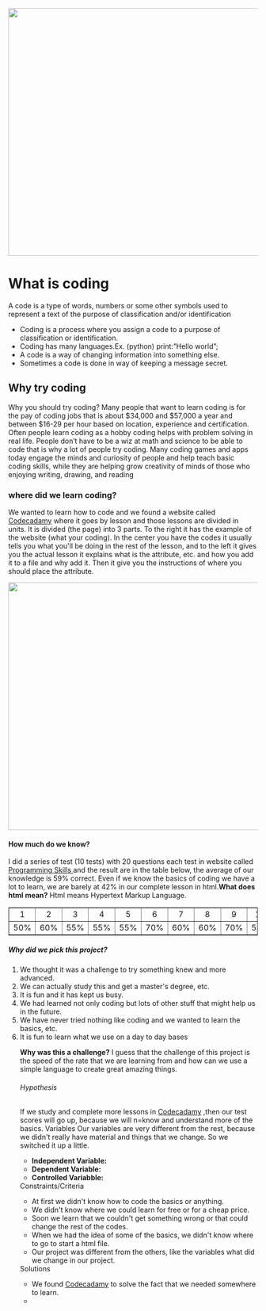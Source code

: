 <!DOCTYPE html>
<html>
<link>
<head>
 <title>Creating Website using Coding</title>

</head>
<body background: lightblue>
<img src="https://encrypted-tbn2.gstatic.com/images?q=tbn:ANd9GcQUNbEmLECIix1hpqxY6SUpbxE9FjD3ZS08Yc7Jg35t9c72efTHpg" height="500" width="900">
<h1>What is coding</h1> 
<p>A code is a type of words, numbers or some other symbols used to represent a text of the purpose of classification and/or identification</p>
<ul>
  <li>Coding is a process where you assign a code to a purpose of classification or identification.</li>
  <li>Coding has many languages.Ex. (python) print:”Hello world”;</li>
  <li>A code is a way of changing information into something else.</li>
  <li>Sometimes a code is done in way of keeping a message secret.</li>
  </ul>
<h2>Why try coding</h2>
<p> Why you should try coding? Many people that want to learn coding is for the pay of coding jobs that is about $34,000 and $57,000 a year and between $16-29 per hour based on location, experience and certification. Often people learn coding as a hobby coding helps with problem solving in real life. People don’t have to be a wiz at math and science to be able to code that is why a lot of people try coding. Many coding games and apps today engage the minds and curiosity of people and help teach basic coding skills, while they are helping grow creativity of  minds of those who enjoying writing, drawing, and reading</p>
<h3>where did we learn coding?</h3>
<p>We wanted to learn how to code and we found a website called <a href="https://www.codecademy.com/ ">Codecadamy</a> where it goes by lesson and those lessons are divided in units. It is divided (the page) into 3 parts. To the right it has the example of the website (what your coding). In the center you have the codes it usually tells you what you'll be doing in the rest of the lesson, and to the left it gives you the actual lesson it explains what is the attribute, etc. and how you add it to a file and why add it. Then it give you the instructions of where you should place the attribute.</p>
<img src="http://www.lifelivedhere.com/wp-content/uploads/2015/04/Site-Example-1024x843.png" height="500" width="1000">
<h4><b>How much do we know?</b></h4> 
<p>  I did a series of test (10 tests) with 20 questions each test in website called <a href="http://www.pskills.org/ ">Programming Skills </a> and the result are in the table below, the average of our knowledge is 59% correct. Even if we know the basics of coding we have a lot to learn, we are barely at 42% in our complete lesson in html.<b>What does html mean?</b> Html means Hypertext Markup Language.

<table cellspacing="0" cellpadding="0" border="1">
<tr>
  <td width="100" align="center">1</td>
  <td width="100" align="center">2</td>
  <td width="100" align="center">3</td>
  <td width="100" align="center">4</td>
  <td width="100" align="center">5</td>
  <td width="100" align="center">6</td>
  <td width="100" align="center">7</td>
  <td width="100" align="center">8</td>
  <td width="100" align="center">9</td>
  <td width="100" align="center">10</td>
</tr>
<tr>
  <td width="100" align="center">50%</td>
  <td width="100" align="center">60%</td>
  <td width="100" align="center">55%</td>
  <td width="100" align="center">55%</td>
  <td width="100" align="center">55%</td>
  <td width="100" align="center">70%</td>
  <td width="100" align="center">60%</td>
  <td width="100" align="center">60%</td>
  <td width="100" align="center">70%</td>
  <td width="100" align="center">55%</td>
  </tr>
</table>
<h5><b>Why did we pick this project?</b></h5>
<ol>
   <li>We thought it was a challenge to try something knew and more advanced.</li>
   <li>We can actually study this and get a master's degree, etc.</li>
   <li>It is fun and it has kept us busy.</li>
   <li>We had learned not only coding but lots of other stuff that might help us in the future.</li>
   <li>We have never tried nothing like coding and we wanted to learn the basics, etc.</li> 
   <li>It is fun to learn what we use on a day to day bases</li> 
   <p><b> Why was this a challenge?</b> I guess that the challenge of this project is the speed of the rate that we are learning from and how can we use a simple language to create great amazing things.</p>
   <h6>Hypothesis</h6>
   <p> If we study and complete more lessons in <a href="https://www.codecademy.com/ ">Codecadamy</a> ,then our test scores will go up, because we will n=know and understand more of the basics.
 <h7>Variables</h7>
   Our variables are very different from the rest, because we didn't really have material and things that we change. So we switched it up a little.
<ul>
<li><b>Independent Variable:</b>
<li><b>Dependent Variable:</b>
<li><b>Controlled Variabble:</b>
</ul>
<h8>Constraints/Criteria</h8>
<ul>
<li>At first we didn't know how to code the basics or anything.</li>
<li>We didn't know where we could learn for free or for a cheap price.</li>
<li>Soon we learn that we couldn't get something wrong or that could change the rest of the codes.</li>
<li>When we had the idea of some of the basics, we didn't know where to go to start a html file.</li>
<li>Our project was different from the others, like the variables what did we change in our project.</li>
</ul>
<h9>Solutions</h9>
<ul>
<li>We found <a href="https://www.codecademy.com/ ">Codecadamy</a> to solve the fact that we needed somewhere to learn.</li>
<li>
</ul>
